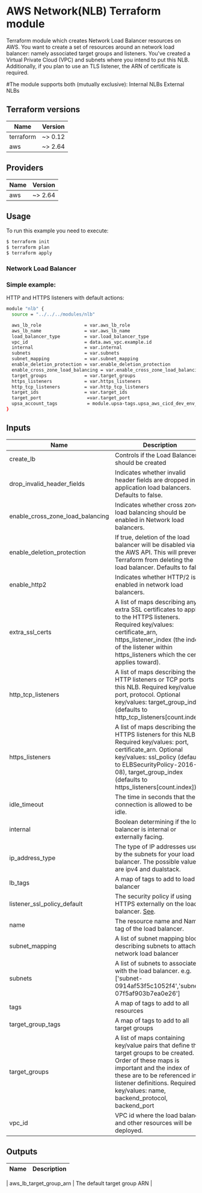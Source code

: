 # AWS Network(NLB) Terraform module

Terraform module which creates Network Load Balancer  resources on AWS.
You want to create a set of resources around an network load balancer: namely associated target groups and listeners.
You've created a Virtual Private Cloud (VPC) and subnets where you intend to put this NLB.
Additionally, if you plan to use an TLS listener, the ARN of certificate is required.

#The module supports both (mutually exclusive):
Internal NLBs
External NLBs

## Terraform versions

| Name | Version |
|------|---------|
| terraform | ~> 0.12 |
| aws | ~> 2.64 |

## Providers

| Name | Version |
|------|---------|
| aws | ~> 2.64 |

## Usage

To run this example you need to execute:

```bash
$ terraform init
$ terraform plan
$ terraform apply
```
### Network Load Balancer
### Simple example:

HTTP and HTTPS listeners with default actions:
```bash
module "nlb" {
  source = "../../../modules/nlb"

  aws_lb_role                = var.aws_lb_role
  aws_lb_name                = var.aws_lb_name
  load_balancer_type         = var.load_balancer_type
  vpc_id                     = data.aws_vpc.example.id
  internal                   = var.internal
  subnets                    = var.subnets
  subnet_mapping             = var.subnet_mapping
  enable_deletion_protection = var.enable_deletion_protection
  enable_cross_zone_load_balancing = var.enable_cross_zone_load_balancing
  target_groups              = var.target_groups
  https_listeners            = var.https_listeners 
  http_tcp_listeners         = var.http_tcp_listeners 
  target_ids                 = var.target_ids
  target_port                 =var.target_port
  upsa_account_tags           = module.upsa-tags.upsa_aws_cicd_dev_env_default_tags
}
```
 
## Inputs

| Name | Description | Type | Default | Required |
|------|-------------|------|---------|:--------:|
| create\_lb | Controls if the Load Balancer should be created | `bool` | `true` | no |
| drop\_invalid\_header\_fields | Indicates whether invalid header fields are dropped in application load balancers. Defaults to false. | `bool` | `false` | no |
| enable\_cross\_zone\_load\_balancing | Indicates whether cross zone load balancing should be enabled in Network load balancers. | `bool` | `false` | no |
| enable\_deletion\_protection | If true, deletion of the load balancer will be disabled via the AWS API. This will prevent Terraform from deleting the load balancer. Defaults to false. | `bool` | `true` | yes |
| enable\_http2 | Indicates whether HTTP/2 is enabled in network load balancers. | `bool` | `true` | no |
| extra\_ssl\_certs | A list of maps describing any extra SSL certificates to apply to the HTTPS listeners. Required key/values: certificate\_arn, https\_listener\_index (the index of the listener within https\_listeners which the cert applies toward). | `list(map(string))` | `[]` | no |
| http\_tcp\_listeners | A list of maps describing the HTTP listeners or TCP ports for this NLB. Required key/values: port, protocol. Optional key/values: target\_group\_index (defaults to http\_tcp\_listeners[count.index]) | `any` | `[]` | yes|
| https\_listeners | A list of maps describing the HTTPS listeners for this NLB. Required key/values: port, certificate\_arn. Optional key/values: ssl\_policy (defaults to ELBSecurityPolicy-2016-08), target\_group\_index (defaults to https\_listeners[count.index]) | `any` | `[]` | yes |
| idle\_timeout | The time in seconds that the connection is allowed to be idle. | `number` | `60` | no |
| internal | Boolean determining if the load balancer is internal or externally facing. | `bool` | `true` | yes |
| ip\_address\_type | The type of IP addresses used by the subnets for your load balancer. The possible values are ipv4 and dualstack. | `string` | `"ipv4"` | yes |
| lb\_tags | A map of tags to add to load balancer | `map(string)` | `{}` | yes |
| listener\_ssl\_policy\_default | The security policy if using HTTPS externally on the load balancer. [See](https://docs.aws.amazon.com/elasticloadbalancing/latest/classic/elb-security-policy-table.html). | `string` | `"ELBSecurityPolicy-2016-08"` | yes |
| name | The resource name and Name tag of the load balancer. | `string` | `""` | yes|
| subnet\_mapping | A list of subnet mapping blocks describing subnets to attach to network load balancer | `list(map(string))` | `[]` | yes |
| subnets | A list of subnets to associate with the load balancer. e.g. ['subnet-0914af53f5c1052f4','subnet-07f5af903b7ea0e26'] | `list(string)` | `[]` | yes |
| tags | A map of tags to add to all resources | `map(string)` | `{}` | yes |
| target\_group\_tags | A map of tags to add to all target groups | `map(string)` | `{}` | yes |
| target\_groups | A list of maps containing key/value pairs that define the target groups to be created. Order of these maps is important and the index of these are to be referenced in listener definitions. Required key/values: name, backend\_protocol, backend\_port | `any` | `[]` | yes |
| vpc\_id | VPC id where the load balancer and other resources will be deployed. | `string` | `""` | yes |

## Outputs

| Name | Description |
|------|-------------|

| aws_lb_target_group_arn | The default target group ARN |


<!-- END OF PRE-COMMIT-TERRAFORM DOCS HOOK -->

